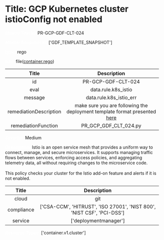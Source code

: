 



# Title: GCP Kubernetes cluster istioConfig not enabled


***<font color="white">Master Test Id:</font>*** PR-GCP-GDF-CLT-024

***<font color="white">Master Snapshot Id:</font>*** ['GDF_TEMPLATE_SNAPSHOT']

***<font color="white">type:</font>*** rego

***<font color="white">rule:</font>*** file([container.rego])  
  
  
  
  

|Title|Description|
| :---: | :---: |
|id|PR-GCP-GDF-CLT-024|
|eval|data.rule.k8s_istio|
|message|data.rule.k8s_istio_err|
|remediationDescription|make sure you are following the deployment template format presented <a href='https://cloud.google.com/kubernetes-engine/docs/reference/rest/v1/projects.locations.clusters' target='_blank'>here</a>|
|remediationFunction|PR_GCP_GDF_CLT_024.py|


***<font color="white">Severity:</font>*** Medium

***<font color="white">Description:</font>*** Istio is an open service mesh that provides a uniform way to connect, manage, and secure microservices. It supports managing traffic flows between services, enforcing access policies, and aggregating telemetry data, all without requiring changes to the microservice code.<br><br> This policy checks your cluster for the Istio add-on feature and alerts if it is not enabled.  
  
  

|Title|Description|
| :---: | :---: |
|cloud|git|
|compliance|['CSA-CCM', 'HITRUST', 'ISO 27001', 'NIST 800', 'NIST CSF', 'PCI-DSS']|
|service|['deploymentmanager']|


***<font color="white">Resource Types:</font>*** ['container.v1.cluster']


[container.rego]: https://github.com/prancer-io/prancer-compliance-test/tree/master/google/iac/container.rego
